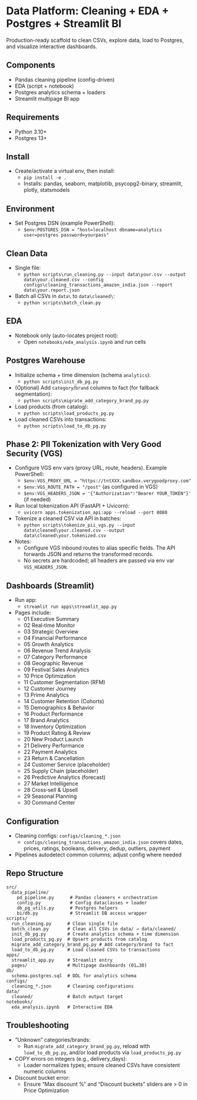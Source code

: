 # Data Platform: Cleaning + EDA + Postgres + Streamlit BI

Production-ready scaffold to clean CSVs, explore data, load to Postgres, and visualize interactive dashboards.

## Components
- Pandas cleaning pipeline (config-driven)
- EDA (script + notebook)
- Postgres analytics schema + loaders
- Streamlit multipage BI app

## Requirements
- Python 3.10+
- Postgres 13+

## Install
- Create/activate a virtual env, then install:
  - `pip install -e .`
  - Installs: pandas, seaborn, matplotlib, psycopg2-binary, streamlit, plotly, statsmodels

## Environment
- Set Postgres DSN (example PowerShell):
  - `$env:POSTGRES_DSN = "host=localhost dbname=analytics user=postgres password=yourpass"`

## Clean Data
- Single file:
  - `python scripts\run_cleaning.py --input data\your.csv --output data\your.cleaned.csv --config configs\cleaning_transactions_amazon_india.json --report data\your.report.json`
- Batch all CSVs in `data\` to `data\cleaned\`:
  - `python scripts\batch_clean.py`

## EDA
- Notebook only (auto-locates project root):
  - Open `notebooks/eda_analysis.ipynb` and run cells

## Postgres Warehouse
- Initialize schema + time dimension (schema `analytics`):
  - `python scripts\init_db_pg.py`
- (Optional) Add `category`/`brand` columns to fact (for fallback segmentation):
  - `python scripts\migrate_add_category_brand_pg.py`
- Load products (from catalog):
  - `python scripts\load_products_pg.py`
- Load cleaned CSVs into transactions:
  - `python scripts\load_to_db_pg.py`

## Phase 2: PII Tokenization with Very Good Security (VGS)
- Configure VGS env vars (proxy URL, route, headers). Example PowerShell:
  - `$env:VGS_PROXY_URL = "https://tntXXX.sandbox.verygoodproxy.com"`
  - `$env:VGS_ROUTE_PATH = "/post"` (as configured in VGS)
  - `$env:VGS_HEADERS_JSON = '{"Authorization":"Bearer YOUR_TOKEN"}'` (if needed)
- Run local tokenization API (FastAPI + Uvicorn):
  - `uvicorn apps.tokenization_api:app --reload --port 8080`
- Tokenize a cleaned CSV via API in batches:
  - `python scripts\tokenize_pii_vgs.py --input data\cleaned\your.cleaned.csv --output data\cleaned\your.tokenized.csv`
- Notes:
  - Configure VGS inbound routes to alias specific fields. The API forwards JSON and returns the transformed records.
  - No secrets are hardcoded; all headers are passed via env var `VGS_HEADERS_JSON`.

## Dashboards (Streamlit)
- Run app:
  - `streamlit run apps\streamlit_app.py`
- Pages include:
  - 01 Executive Summary
  - 02 Real‑time Monitor
  - 03 Strategic Overview
  - 04 Financial Performance
  - 05 Growth Analytics
  - 06 Revenue Trend Analysis
  - 07 Category Performance
  - 08 Geographic Revenue
  - 09 Festival Sales Analytics
  - 10 Price Optimization
  - 11 Customer Segmentation (RFM)
  - 12 Customer Journey
  - 13 Prime Analytics
  - 14 Customer Retention (Cohorts)
  - 15 Demographics & Behavior
  - 16 Product Performance
  - 17 Brand Analytics
  - 18 Inventory Optimization
  - 19 Product Rating & Review
  - 20 New Product Launch
  - 21 Delivery Performance
  - 22 Payment Analytics
  - 23 Return & Cancellation
  - 24 Customer Service (placeholder)
  - 25 Supply Chain (placeholder)
  - 26 Predictive Analytics (forecast)
  - 27 Market Intelligence
  - 28 Cross‑sell & Upsell
  - 29 Seasonal Planning
  - 30 Command Center

## Configuration
- Cleaning configs: `configs/cleaning_*.json`
  - `configs/cleaning_transactions_amazon_india.json` covers dates, prices, ratings, booleans, delivery, dedup, outliers, payment
- Pipelines autodetect common columns; adjust config where needed

## Repo Structure
```
src/
  data_pipeline/
    pd_pipeline.py      # Pandas cleaners + orchestration
    config.py           # Config dataclasses + loader
    db_pg_utils.py      # Postgres helpers
    bi/db.py            # Streamlit DB access wrapper
scripts/
  run_cleaning.py      # Clean single file
  batch_clean.py       # Clean all CSVs in data/ → data/cleaned/
  init_db_pg.py        # Create analytics schema + time dimension
  load_products_pg.py  # Upsert products from catalog
  migrate_add_category_brand_pg.py # Add category/brand to fact
  load_to_db_pg.py     # Load cleaned CSVs to transactions
apps/
  streamlit_app.py     # Streamlit entry
  pages/               # Multipage dashboards (01…30)
db/
  schema.postgres.sql  # DDL for analytics schema
configs/
  cleaning_*.json      # Cleaning configurations
data/
  cleaned/             # Batch output target
notebooks/
  eda_analysis.ipynb   # Interactive EDA
```

## Troubleshooting
- “Unknown” categories/brands:
  - Run `migrate_add_category_brand_pg.py`, reload with `load_to_db_pg.py`, and/or load products via `load_products_pg.py`
- COPY errors on integers (e.g., delivery_days):
  - Loader normalizes types; ensure cleaned CSVs have consistent numeric columns
- Discount bucket error:
  - Ensure “Max discount %” and “Discount buckets” sliders are > 0 in Price Optimization
